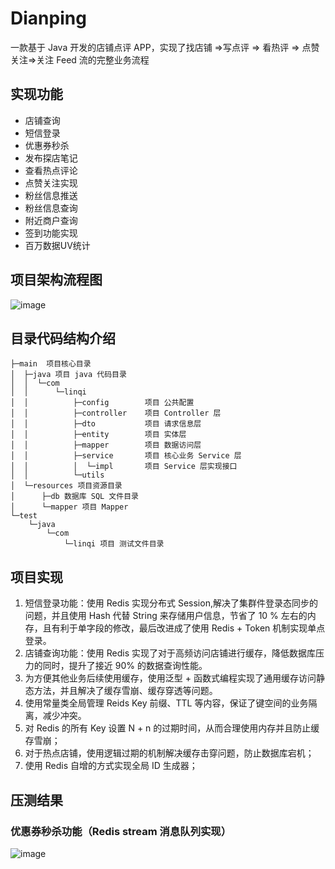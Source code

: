 # Dianping
一款基于 Java 开发的店铺点评 APP，实现了找店铺 =>写点评 => 看热评 => 点赞关注=>关注 Feed 流的完整业务流程

## 实现功能
<ul>
    <li>店铺查询</li>
    <li>短信登录</li>
    <li>优惠券秒杀</li>
    <li>发布探店笔记</li>
    <li>查看热点评论</li>
    <li>点赞关注实现</li>
    <li>粉丝信息推送</li>
    <li>粉丝信息查询</li>
    <li>附近商户查询</li>
    <li>签到功能实现</li>
    <li>百万数据UV统计</li>
</ul>

## 项目架构流程图
![image](https://github.com/DIDA-lJ/dianping/assets/97254796/555f583c-5eed-4b4c-8d24-a663cda173f6)

## 目录代码结构介绍

```
├─main  项目核心目录
│  ├─java 项目 java 代码目录
│  │  └─com
│  │      └─linqi
│  │          ├─config        项目 公共配置 
│  │          ├─controller    项目 Controller 层
│  │          ├─dto           项目 请求信息层
│  │          ├─entity        项目 实体层
│  │          ├─mapper        项目 数据访问层
│  │          ├─service       项目 核心业务 Service 层
│  │          │  └─impl       项目 Service 层实现接口
│  │          └─utils
│  └─resources 项目资源目录
│      ├─db 数据库 SQL 文件目录
│      └─mapper 项目 Mapper
└─test
    └─java
        └─com
            └─linqi 项目 测试文件目录
```


## 项目实现
1. 短信登录功能：使用 Redis 实现分布式 Session,解决了集群件登录态同步的问题，并且使用 Hash 代替 String 来存储用户信息，节省了 10 % 左右的内存，且有利于单字段的修改，最后改进成了使用 Redis + Token 机制实现单点登录。
2. 店铺查询功能：使用 Redis 实现了对于高频访问店铺进行缓存，降低数据库压力的同时，提升了接近 90% 的数据查询性能。
3. 为方便其他业务后续使用缓存，使用泛型 + 函数式编程实现了通用缓存访问静态方法，并且解决了缓存雪崩、缓存穿透等问题。
4. 使用常量类全局管理 Reids Key 前缀、TTL 等内容，保证了键空间的业务隔离，减少冲突。
5. 对 Redis 的所有 Key 设置 N + n 的过期时间，从而合理使用内存并且防止缓存雪崩；
6. 对于热点店铺，使用逻辑过期的机制解决缓存击穿问题，防止数据库宕机；
7. 使用 Redis 自增的方式实现全局 ID 生成器；
   
## 压测结果
### 优惠券秒杀功能（Redis stream 消息队列实现）
![image](https://github.com/DIDA-lJ/Dianping/assets/97254796/baf48118-544d-4e37-97cd-2112e84d16a6)
